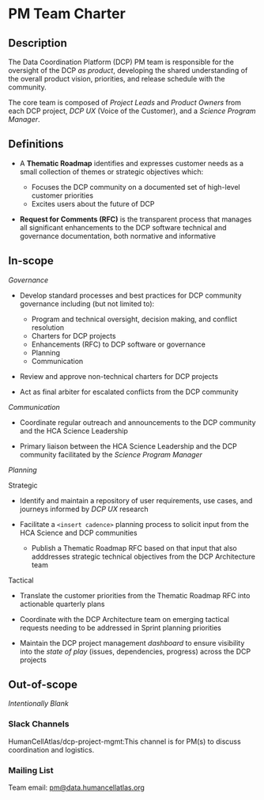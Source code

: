 # PM Team Charter

## Description

The Data Coordination Platform (DCP) PM team is responsible for the oversight of the DCP *as product*, developing the shared understanding of the overall product vision, priorities, and release schedule with the community.

The core team is composed of *Project Leads* and *Product Owners* from each DCP project, *DCP UX* (Voice of the Customer), and a *Science Program Manager*.

## Definitions

* A **Thematic Roadmap** identifies and expresses customer needs as a small collection of themes or strategic objectives which:
    * Focuses the DCP community on a documented set of high-level customer priorities
    * Excites users about the future of DCP

* **Request for Comments (RFC)** is the transparent process that manages all significant enhancements to the DCP software technical and governance documentation, both normative and informative

## In-scope

*Governance* 

* Develop standard processes and best practices for DCP community governance including (but not limited to):
    * Program and technical oversight, decision making, and conflict resolution
    * Charters for DCP projects
    * Enhancements (RFC) to DCP software or governance 
    * Planning
    * Communication

* Review and approve non-technical charters for DCP projects

* Act as final arbiter for escalated conflicts from the DCP community

*Communication*
* Coordinate regular outreach and announcements to the DCP community and the HCA Science Leadership

* Primary liaison between the HCA Science Leadership and the DCP community facilitated by the *Science Program Manager*

*Planning*

Strategic 

* Identify and maintain a repository of user requirements, use cases, and journeys informed by *DCP UX* research

* Facilitate a `<insert cadence>` planning process to solicit input from the HCA Science and DCP communities
    * Publish a Thematic Roadmap RFC based on that input that also adddresses strategic technical objectives from the DCP Architecture team

Tactical

* Translate the customer priorities from the Thematic Roadmap RFC into actionable quarterly plans

* Coordinate with the DCP Architecture team on emerging tactical requests needing to be addressed in Sprint planning priorities

* Maintain the DCP project management *dashboard* to ensure visibility into the *state of play* (issues, dependencies, progress) across the DCP projects

## Out-of-scope

*Intentionally Blank*

### Slack Channels

HumanCellAtlas/dcp-project-mgmt:This channel is for PM(s) to discuss coordination and logistics.

### Mailing List

Team email: pm@data.humancellatlas.org